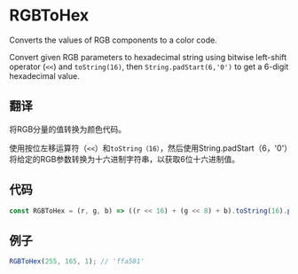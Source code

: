 # RGBToHex

Converts the values of RGB components to a color code.

Convert given RGB parameters to hexadecimal string using bitwise left-shift operator (`<<`) and `toString(16)`, then `String.padStart(6,'0')` to get a 6-digit hexadecimal value.

## 翻译

将RGB分量的值转换为颜色代码。

使用按位左移运算符（`<<`）和`toString（16）`，然后使用String.padStart（6，'0'）将给定的RGB参数转换为十六进制字符串，以获取6位十六进制值。

## 代码

```js
const RGBToHex = (r, g, b) => ((r << 16) + (g << 8) + b).toString(16).padStart(6, '0');
```

## 例子

```js
RGBToHex(255, 165, 1); // 'ffa501'
```
